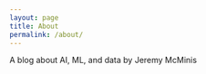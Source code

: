 ```yaml
---
layout: page
title: About
permalink: /about/
---
```


A blog about AI, ML, and data by Jeremy McMinis